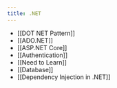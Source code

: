 ```yaml
---
title: .NET
---
```


- [[DOT NET Pattern]]
- [[ADO.NET]]
- [[ASP.NET Core]]
- [[Authentication]]
- [[Need to Learn]]
- [[Database]]
- [[Dependency Injection in .NET]]